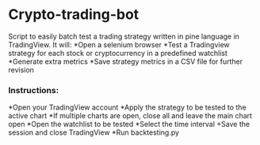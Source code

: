 # Crypto-trading-bot
Script to easily batch test a trading strategy written in pine language in TradingView. It will:
 *Open a selenium browser
 *Test a Tradingview strategy for each stock or cryptocurrency in a predefined watchlist
 *Generate extra metrics
 *Save strategy metrics in a CSV file for further revision
  
### Instructions:
  *Open your TradingView account
  *Apply the strategy to be tested to the active chart
  *If multiple charts are open, close all and leave the main chart open
  *Open the watchlist to be tested
  *Select the time interval
  +Save the session and close TradingView
  *Run backtesting.py
  
  
